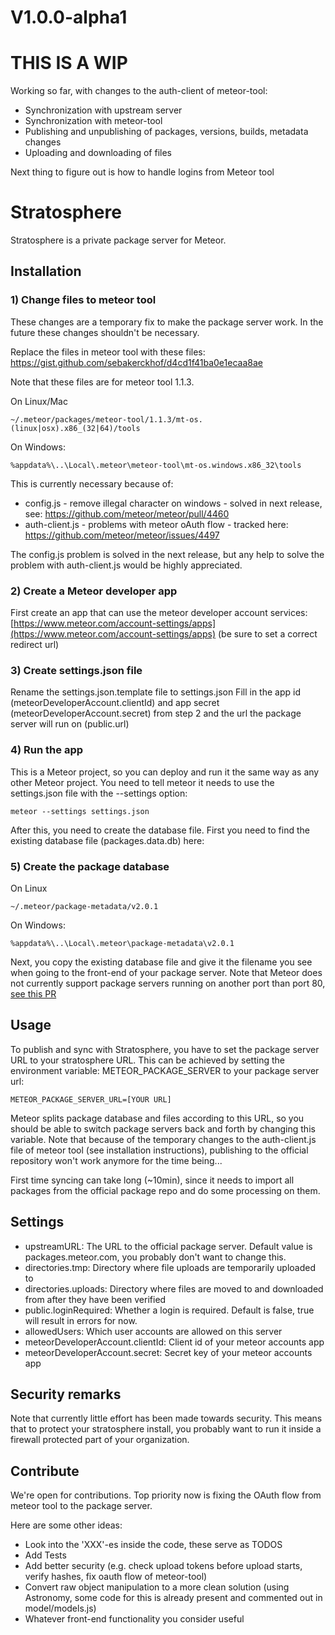 # V1.0.0-alpha1

# THIS IS A WIP
Working so far, with changes to the auth-client of meteor-tool:

* Synchronization with upstream server
* Synchronization with meteor-tool
* Publishing and unpublishing of packages, versions, builds, metadata changes
* Uploading and downloading of files

Next thing to figure out is how to handle logins from Meteor tool

# Stratosphere
Stratosphere is a private package server for Meteor.

## Installation
### 1) Change files to meteor tool
These changes are a temporary fix to make the package server work. In the future these changes shouldn't be necessary.

Replace the files in meteor tool with these files:
https://gist.github.com/sebakerckhof/d4cd1f41ba0e1ecaa8ae

Note that these files are for meteor tool 1.1.3.

On Linux/Mac
```
~/.meteor/packages/meteor-tool/1.1.3/mt-os.(linux|osx).x86_(32|64)/tools
```

On Windows:
```
%appdata%\..\Local\.meteor\meteor-tool\mt-os.windows.x86_32\tools
```

This is currently necessary because of:

* config.js - remove illegal character on windows - solved in next release, see: https://github.com/meteor/meteor/pull/4460
* auth-client.js - problems with meteor oAuth flow - tracked here: https://github.com/meteor/meteor/issues/4497

The config.js problem is solved in the next release, but any help to solve the problem with auth-client.js would be highly appreciated.

### 2) Create a Meteor developer app
First create an app that can use the meteor developer account services:
[https://www.meteor.com/account-settings/apps](https://www.meteor.com/account-settings/apps) (be sure to set a correct redirect url)

### 3) Create settings.json file
Rename the settings.json.template file to settings.json
Fill in the app id (meteorDeveloperAccount.clientId) and app secret (meteorDeveloperAccount.secret) from step 2 and the url the package server will run on (public.url)

### 4) Run the app
This is a Meteor project, so you can deploy and run it the same way as any other Meteor project.
You need to tell meteor it needs to use the settings.json file with the --settings option:

```
meteor --settings settings.json
```

After this, you need to create the database file.
First you need to find the existing database file (packages.data.db) here:

### 5) Create the package database
On Linux
```
~/.meteor/package-metadata/v2.0.1
```

On Windows:
```
%appdata%\..\Local\.meteor\package-metadata\v2.0.1
```
Next, you copy the existing database file and give it the filename you see when going to the front-end of your package server.
Note that Meteor does not currently support package servers running on another port than port 80, [see this PR](https://github.com/meteor/meteor/pull/4460)

## Usage
To publish and sync with Stratosphere, you have to set the package server URL to your stratosphere URL.
This can be achieved by setting the environment variable: METEOR_PACKAGE_SERVER to your package server url:
```
METEOR_PACKAGE_SERVER_URL=[YOUR URL]
```

Meteor splits package database and files according to this URL, so you should be able to switch package servers back and forth by changing this variable.
Note that because of the temporary changes to the auth-client.js file of meteor tool (see installation instructions), publishing to the official repository won't work anymore for the time being...

First time syncing can take long (~10min), since it needs to import all packages from the official package repo and do some processing on them.

## Settings
* upstreamURL: The URL to the official package server. Default value is packages.meteor.com, you probably don't want to change this.
* directories.tmp: Directory where file uploads are temporarily uploaded to
* directories.uploads: Directory where files are moved to and downloaded from after they have been verified
* public.loginRequired: Whether a login is required. Default is false, true will result in errors for now.
* allowedUsers: Which user accounts are allowed on this server
* meteorDeveloperAccount.clientId: Client id of your meteor accounts app
* meteorDeveloperAccount.secret: Secret key of your meteor accounts app

## Security remarks
Note that currently little effort has been made towards security.
This means that to protect your stratosphere install, you probably want to run it inside a firewall protected part of your organization.

## Contribute
We're open for contributions.
Top priority now is fixing the OAuth flow from meteor tool to the package server.

Here are some other ideas:
- Look into the 'XXX'-es inside the code, these serve as TODOS
- Add Tests
- Add better security (e.g. check upload tokens before upload starts, verify hashes, fix oauth flow of meteor-tool)
- Convert raw object manipulation to a more clean solution (using Astronomy, some code for this is already present and commented out in model/models.js)
- Whatever front-end functionality you consider useful